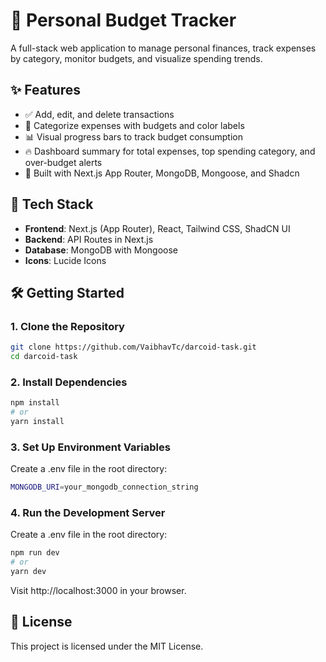 # 💸 Personal Budget Tracker

A full-stack web application to manage personal finances, track expenses by category, monitor budgets, and visualize spending trends.

## ✨ Features

- ✅ Add, edit, and delete transactions
- 🎯 Categorize expenses with budgets and color labels
- 📊 Visual progress bars to track budget consumption
- 🔥 Dashboard summary for total expenses, top spending category, and over-budget alerts
- 🧠 Built with Next.js App Router, MongoDB, Mongoose, and Shadcn

## 🚀 Tech Stack

- **Frontend**: Next.js (App Router), React, Tailwind CSS, ShadCN UI
- **Backend**: API Routes in Next.js
- **Database**: MongoDB with Mongoose
- **Icons**: Lucide Icons

## 🛠️ Getting Started

### 1. Clone the Repository
```bash
git clone https://github.com/VaibhavTc/darcoid-task.git
cd darcoid-task
```
### 2. Install Dependencies
```bash
npm install
# or
yarn install
```
### 3. Set Up Environment Variables
Create a .env file in the root directory:
```bash
MONGODB_URI=your_mongodb_connection_string
```
### 4. Run the Development Server
Create a .env file in the root directory:
```bash
npm run dev
# or
yarn dev
```
Visit http://localhost:3000 in your browser.
## 📜 License
This project is licensed under the MIT License.
